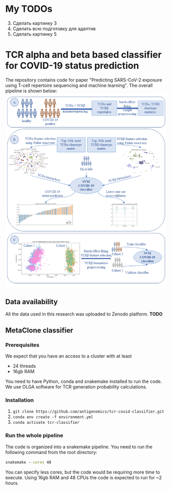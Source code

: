 # My TODOs
3. Сделать картинку 3
4. Сделать всю подготовку для адаптив
5. Сделать картинку 5


# TCR alpha and beta based classifier for COVID-19 status prediction
The repository contains code for paper "Predicting SARS-CoV-2 exposure using T-cell 
repertoire sequencing and machine learning".
The overall pipeline is shown below: 
![Pipeline overview](figures/fig0.png)
## Data availability
All the data used in this research was uploaded to Zenodo platform.
**TODO**
## MetaClone classifier
### Prerequisites
We expect that you have an access to a cluster with at least 
* 24 threads 
* 16gb RAM 

You need to have Python, conda and snakemake installed to run the code.
We use OLGA software for TCR generation probability calculations.

### Installation
1. `git clone https://github.com/antigenomics/tcr-covid-classifier.git`
2. `conda env create -f environment.yml`
3. `conda activate tcr-classifier`

### Run the whole pipeline
The code is organized into a snakemake pipeline.
You need to run the following command from the root directory:
```cmd
snakemake --cores 48 
```
You can specify less cores, but the code would be requiring more time to execute.
Using 16gb RAM and 48 CPUs the code is expected to run for ~2 hours.  
